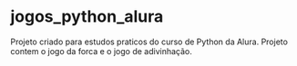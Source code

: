 # jogos_python_alura
Projeto criado para estudos praticos do curso de Python da Alura. Projeto contem o jogo da forca e o jogo de adivinhação.
